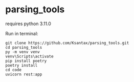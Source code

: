 # parsing_tools

requires python 3.11.0

Run in terminal:
    
    git clone https://github.com/Ksantax/parsing_tools.git
    cd parsing_tools
    py -m venv venv
    venv\Scripts\activate
    pip install poetry
    poetry install
    cd code
    uvicorn rest:app